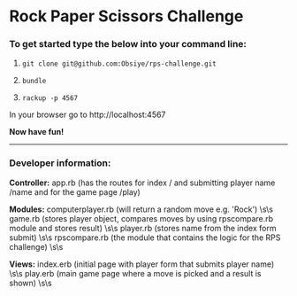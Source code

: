 # Rock Paper Scissors Challenge

### To get started type the below into your command line:

1. ```git clone git@github.com:Obsiye/rps-challenge.git```

2. ```bundle```

3. ```rackup -p 4567```

In your browser go to http://localhost:4567

**Now have fun!**
- - -
### Developer information:

**Controller:**
app.rb (has the routes for index / and submitting player name /name and for the game page /play)

**Modules:**
computerplayer.rb (will return a random move e.g. 'Rock') \s\s
game.rb (stores player object, compares moves by using rpscompare.rb module and stores result) \s\s
player.rb (stores name from the index form submit) \s\s
rpscompare.rb (the module that contains the logic for the RPS challenge) \s\s

**Views:**
index.erb (initial page with player form that submits player name) \s\s
play.erb (main game page where a move is picked and a result is shown) \s\s
